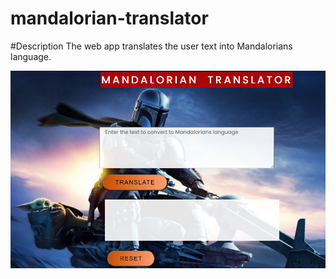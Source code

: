 # mandalorian-translator

#Description
 The web app translates the user text into Mandalorians language.

![](output-10.png)
